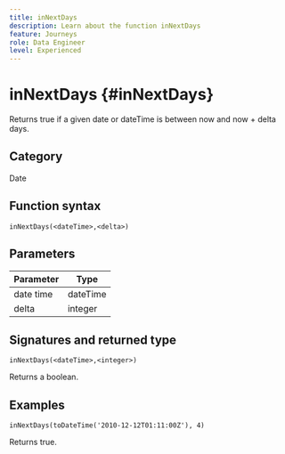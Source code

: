 ```yaml
---
title: inNextDays
description: Learn about the function inNextDays
feature: Journeys
role: Data Engineer
level: Experienced
---
```

# inNextDays {#inNextDays}

Returns true if a given date or dateTime is between now and now + delta days.

## Category

Date

## Function syntax

`inNextDays(<dateTime>,<delta>)`

## Parameters

| Parameter | Type             |
|-----------|------------------|
| date time | dateTime    |
| delta   | integer     |

## Signatures and returned type

`inNextDays(<dateTime>,<integer>)`

Returns a boolean.

## Examples

`inNextDays(toDateTime('2010-12-12T01:11:00Z'), 4)`

Returns true.
